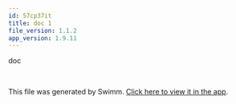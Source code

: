 ```yaml
---
id: 57cp37it
title: doc 1
file_version: 1.1.2
app_version: 1.9.11
---
```


doc

<br/>

This file was generated by Swimm. [Click here to view it in the app](https://swimm-web-app.web.app/repos/Z2l0aHViJTNBJTNBTm9hUmVwbyUzQSUzQU5vYW96ZXI=/docs/57cp37it).
